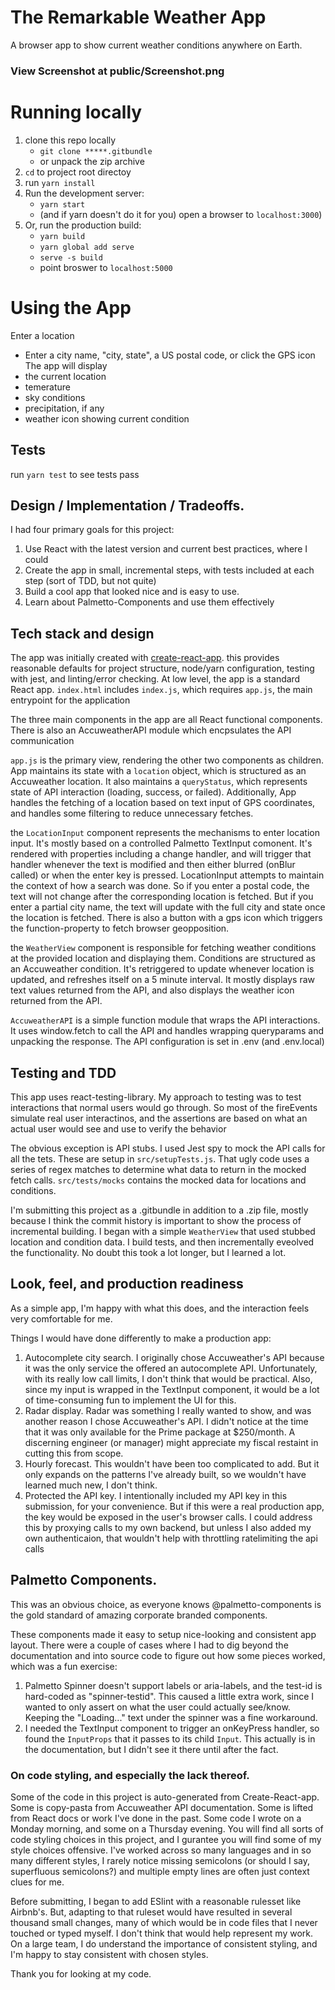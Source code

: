 # The Remarkable Weather App

A browser app to show current weather conditions anywhere on Earth. 

### View Screenshot at public/Screenshot.png 

# Running locally 

1. clone this repo locally 
    * `git clone *****.gitbundle`
    * or unpack the zip archive
2. `cd` to project root directoy
3. run `yarn install`
4. Run the development server:
    * `yarn start` 
    * (and if yarn doesn't do it for you) open a browser to `localhost:3000`)
5. Or, run the production build:
    * `yarn build`
    * `yarn global add serve`
    * `serve -s build`
    * point broswer to `localhost:5000`

# Using the App
Enter a location
- Enter a city name, "city, state", a US postal code, or click the GPS icon
The app will display
- the current location
- temerature
- sky conditions
- precipitation, if any
- weather icon showing current condition

## Tests
run `yarn test` to see tests pass

## Design / Implementation / Tradeoffs.

I had four primary goals for this project:

1. Use React with the latest version and current best practices, where I could
2. Create the app in small, incremental steps, with tests included at each step (sort of TDD, but not quite)
3. Build a cool app that looked nice and is easy to use.
4. Learn about Palmetto-Components and use them effectively

## Tech stack and design

The app was initially created with [create-react-app](https://create-react-app.dev/). this provides reasonable defaults for project structure, node/yarn configuration, testing with jest, and linting/error checking. At low level, the app is a standard React app. `index.html` includes `index.js`, which requires `app.js`, the main entrypoint for the application

The three main components in the app are all React functional components. There is also an AccuweatherAPI module which encpsulates the API communication

`app.js` is the primary view, rendering the other two components as children. App maintains its state with a `location` object, which is structured as an Accuweather location. It also maintains a `queryStatus`, which represents state of API interaction (loading, success, or failed). Additionally, App handles the fetching of a location based on text input of GPS coordinates, and handles some filtering to reduce unnecessary fetches. 

the `LocationInput` component represents the mechanisms to enter location input. It's mostly based on a controlled Palmetto TextInput comonent. It's rendered with properties including a change handler, and will trigger that handler whenever the text is modified and then either blurred (onBlur called) or when the enter key is pressed. LocationInput attempts to maintain the context of how a search was done. So if you enter a postal code, the text will not change after the corresponding location is fetched. But if you enter a partial city name, the text will update with the full city and state once the location is fetched. There is also a button with a gps icon which triggers the function-property to fetch browser geopposition. 

the `WeatherView` component is responsible for fetching weather conditions at the provided location and displaying them. Conditions are structured as an Accuweather condition. It's retriggered to update whenever location is updated, and refreshes itself on a 5 minute interval. It mostly displays raw text values returned from the API, and also displays the weather icon returned from the API.

`AccuweatherAPI` is a simple function module that wraps the API interactions. It uses window.fetch to call the API and handles wrapping queryparams and unpacking the response. The API configuration is set in .env (and .env.local)

## Testing and TDD

This app uses react-testing-library. My approach to testing was to test interactions that normal users would go through. So most of the fireEvents simulate real user interactinos, and the assertions are based on what an actual user would see and use to verify the behavior

The obvious exception is API stubs. I used Jest spy to mock the API calls for all the tets. These are setup in `src/setupTests.js`. That ugly code uses a series of regex matches to determine what data to return in the mocked fetch calls. `src/tests/mocks` contains the mocked data for locations and conditions.

I'm submitting this project as a .gitbundle in addition to a .zip file, mostly because I think the commit history is important to show the process of incremental building. I began with a simple `WeatherView` that used stubbed location and condition data. I build tests, and then incrementally eveolved the functionality. No doubt this took a lot longer, but I learned a lot. 

## Look, feel, and production readiness

As a simple app, I'm happy with what this does, and the interaction feels very comfortable for me. 

Things I would have done differently to make a production app:
1. Autocomplete city search. I originally chose Accuweather's API because it was the only service the offered an autocomplete API. Unfortunately, with its really low call limits, I don't think that would be practical. Also, since my input is wrapped in the TextInput component, it would be a lot of time-consuming fun to implement the UI for this.
3. Radar display. Radar was something I really wanted to show, and was another reason I chose Accuweather's API. I didn't notice at the time that it was only available for the Prime package at $250/month. A discerning engineer (or manager) might appreciate my fiscal restaint in cutting this from scope.  
4. Hourly forecast. This wouldn't have been too complicated to add. But it only expands on the patterns I've already built, so we wouldn't have learned much new, I don't think. 
5. Protected the API key. I intentionally included my API key in this submission, for your convenience. But if this were a real production app, the key would be exposed in the user's browser calls. I could address this by proxying calls to my own backend, but unless I also added my own authenticaion, that wouldn't help with throttling ratelimiting the api calls

## Palmetto Components. 

This was an obvious choice, as everyone knows @palmetto-components is the gold standard of amazing corporate branded components. 

These components made it easy to setup nice-looking and consistent app layout. There were a couple of cases where I had to dig beyond the documentation and into source code to figure out how some pieces worked, which was a fun exercise:
1. Palmetto Spinner doesn't support labels or aria-labels, and the test-id is hard-coded as "spinner-testid". This caused a little extra work, since I wanted to only assert on what the user could actually see/know. Keeping the "Loading..." text under the spinner was a fine workaround.
2. I needed the TextInput component to trigger an onKeyPress handler, so found the `InputProps` that it passes to its child `Input`. This actually is in the documentation, but I didn't see it there until after the fact.

### On code styling, and especially the lack thereof. 

Some of the code in this project is auto-generated from Create-React-app. Some is copy-pasta from Accuweather API documentation. Some is lifted from React docs or work I've done in the past. Some code I wrote on a Monday morning, and some on a Thursday evening. You will find all sorts of code styling choices in this project, and I gurantee you will find some of my style choices offensive. I've worked across so many languages and in so many different styles, I rarely notice missing semicolons (or should I say, superfluous semicolons?) and multiple empty lines are often just context clues for me.

Before submitting, I began to add ESlint with a reasonable rulesset like Airbnb's. But, adapting to that ruleset would have resulted in several thousand small changes, many of which would be in code files that I never touched or typed myself. I don't think that would help represent my work. On a large team, I do understand the importance of consistent styling, and I'm happy to stay consistent with chosen styles.

Thank you for looking at my code. 



